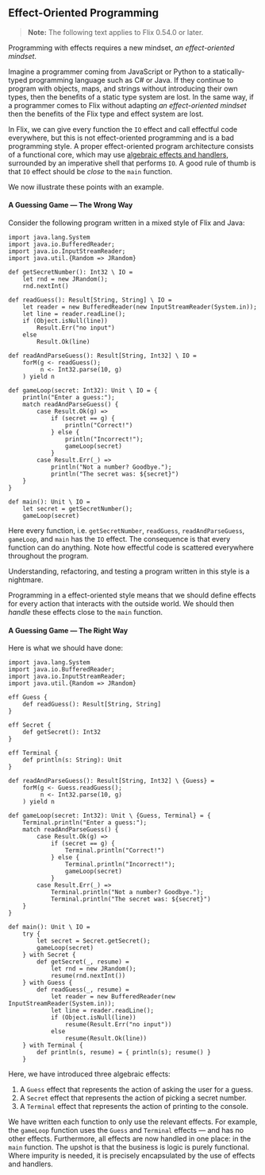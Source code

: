 ## Effect-Oriented Programming

> **Note:** The following text applies to Flix 0.54.0 or later.

Programming with effects requires a new mindset, _an effect-oriented mindset_.

Imagine a programmer coming from JavaScript or Python to a statically-typed
programming language such as C# or Java. If they continue to program with
objects, maps, and strings without introducing their own types, then the
benefits of a static type system are lost. In the same way, if a programmer
comes to Flix without adapting _an effect-oriented mindset_ then the benefits of
the Flix type and effect system are lost.

In Flix, we can give every function the `IO` effect and call effectful code
everywhere, but this is not effect-oriented programming and is a bad programming
style. A proper effect-oriented program architecture consists of a functional
core, which may use [algebraic effects and handlers](./effects-and-handlers.md),
surrounded by an imperative shell that performs `IO`. A good rule of thumb is
that `IO` effect should be _close_ to the `main` function.

We now illustrate these points with an example.

#### A Guessing Game &mdash; The Wrong Way

Consider the following program written in a mixed style of Flix and Java:

```flix
import java.lang.System
import java.io.BufferedReader;
import java.io.InputStreamReader;
import java.util.{Random => JRandom}

def getSecretNumber(): Int32 \ IO = 
    let rnd = new JRandom();
    rnd.nextInt()

def readGuess(): Result[String, String] \ IO = 
    let reader = new BufferedReader(new InputStreamReader(System.in));
    let line = reader.readLine();
    if (Object.isNull(line)) 
        Result.Err("no input")
    else 
        Result.Ok(line)

def readAndParseGuess(): Result[String, Int32] \ IO = 
    forM(g <- readGuess(); 
         n <- Int32.parse(10, g)
    ) yield n

def gameLoop(secret: Int32): Unit \ IO = {
    println("Enter a guess:");
    match readAndParseGuess() {
        case Result.Ok(g) => 
            if (secret == g) {
                println("Correct!")
            } else {
                println("Incorrect!");
                gameLoop(secret)
            }
        case Result.Err(_) => 
            println("Not a number? Goodbye.");
            println("The secret was: ${secret}")
    }
}

def main(): Unit \ IO = 
    let secret = getSecretNumber();
    gameLoop(secret)

```

Here every function, i.e. `getSecretNumber`, `readGuess`, `readAndParseGuess`,
`gameLoop`, and `main` has the `IO` effect. The consequence is that every
function can do anything. Note how effectful code is scattered everywhere
throughout the program. 

Understanding, refactoring, and testing a program written in this style is a
nightmare. 

Programming in a effect-oriented style means that we should define effects for
every action that interacts with the outside world. We should then _handle_
these effects close to the `main` function.

#### A Guessing Game &mdash; The Right Way

Here is what we should have done:

```flix
import java.lang.System
import java.io.BufferedReader;
import java.io.InputStreamReader;
import java.util.{Random => JRandom}

eff Guess {
    def readGuess(): Result[String, String]
}

eff Secret {
    def getSecret(): Int32
}

eff Terminal {
    def println(s: String): Unit    
}

def readAndParseGuess(): Result[String, Int32] \ {Guess} = 
    forM(g <- Guess.readGuess(); 
         n <- Int32.parse(10, g)
    ) yield n

def gameLoop(secret: Int32): Unit \ {Guess, Terminal} = {
    Terminal.println("Enter a guess:");
    match readAndParseGuess() {
        case Result.Ok(g) => 
            if (secret == g) {
                Terminal.println("Correct!")
            } else {
                Terminal.println("Incorrect!");
                gameLoop(secret)
            }
        case Result.Err(_) => 
            Terminal.println("Not a number? Goodbye.");
            Terminal.println("The secret was: ${secret}")
    }
}

def main(): Unit \ IO = 
    try {
        let secret = Secret.getSecret();
        gameLoop(secret)
    } with Secret {
        def getSecret(_, resume) = 
            let rnd = new JRandom();
            resume(rnd.nextInt())
    } with Guess {
        def readGuess(_, resume) = 
            let reader = new BufferedReader(new InputStreamReader(System.in));
            let line = reader.readLine();
            if (Object.isNull(line)) 
                resume(Result.Err("no input"))
            else 
                resume(Result.Ok(line))
    } with Terminal {
        def println(s, resume) = { println(s); resume() }
    }
```

Here, we have introduced three algebraic effects: 

1. A `Guess` effect that represents the action of asking the user for a guess.
2. A `Secret` effect that represents the action of picking a secret number. 
3. A `Terminal` effect that represents the action of printing to the console.

We have written each function to only use the relevant effects. For example, the
`gameLoop` function uses the `Guess` and `Terminal` effects &mdash; and has no
other effects. Furthermore, all effects are now handled in one place: in the
`main` function. The upshot is that the business is logic is purely functional.
Where impurity is needed, it is precisely encapsulated by the use of effects and
handlers.
